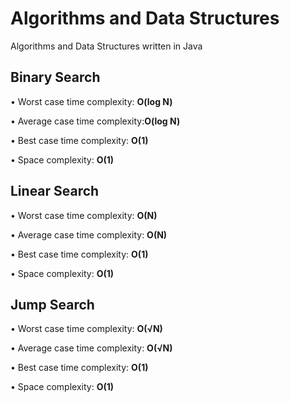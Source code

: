 # Algorithms and Data Structures
Algorithms and Data Structures written in Java

## Binary Search
• Worst case time complexity: **O(log N)**

• Average case time complexity:**O(log N)**

• Best case time complexity: **O(1)**

• Space complexity: **O(1)**

## Linear Search
• Worst case time complexity: **O(N)**

• Average case time complexity: **O(N)**

• Best case time complexity: **O(1)**

• Space complexity: **O(1)**

## Jump Search
• Worst case time complexity: **O(√N)**

• Average case time complexity: **O(√N)**

• Best case time complexity: **O(1)**

• Space complexity: **O(1)**